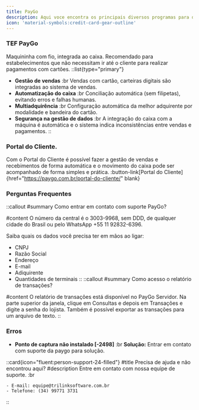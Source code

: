```yaml
---
title: PayGo
description: Aqui voce encontra os principais diversos programas para download.
icon: 'material-symbols:credit-card-gear-outline'
---
```

### TEF PayGo
Maquininha com fio, integrada ao caixa. Recomendado para estabelecimentos que não necessitam ir até o cliente para realizar pagamentos com cartões.
::list{type="primary"}
- **Gestão de vendas** :br
Vendas com cartão, carteiras digitais são integradas ao sistema de vendas.
- **Automatização do caixa** :br
Conciliação automática (sem filipetas), evitando erros e falhas humanas.
- **Multiadquirência** :br
Configuração automática da melhor adquirente por modalidade e bandeira do cartão.
- **Segurança na gestão de dados** :br
A integração do caixa com a máquina é automática e o sistema indica inconsistências entre vendas e pagamentos.
::


### Portal do Cliente.
Com o Portal do Cliente é possível fazer a gestão de vendas e recebimentos de forma automática e o movimento do caixa pode ser acompanhado de forma simples e prática.
:button-link[Portal do Cliente]{href="https://paygo.com.br/portal-do-cliente/" blank}

### Perguntas Frequentes

::callout
#summary
Como entrar em contato com suporte PayGo?

#content
O número da central é o 3003-9968, sem DDD, de qualquer cidade do Brasil ou pelo WhatsApp +55 11 92832-6396.

Saiba quais os dados você precisa ter em mãos ao ligar:
- CNPJ
- Razão Social
- Endereço
- E-mail
- Adiquirente
- Quantidades de terminais
::
::callout
#summary
Como acesso o relatório de transações?

#content
O relatório de transações está disponível no PayGo Servidor. Na parte superior da janela, clique em Consultas e depois em Transações e digite a senha do lojista. Também é possível exportar as transações para um arquivo de texto.
::

### Erros

- **Ponto de captura não instalado [-2498]**  :br
   **Solução:** Entrar em contato com suporte da paygo para solução.

 ::card{icon="fluent:person-support-24-filled"}
 #title
 Precisa de ajuda e não encontrou aqui?
 #description
 Entre em contato com nossa equipe de suporte. :br

    - E-mail: equipe@trilinksoftware.com.br 
    - Telefone: (34) 99771 3731
 ::